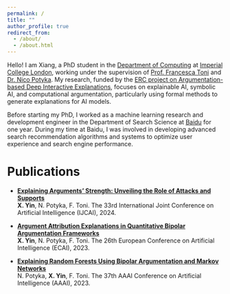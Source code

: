 ```yaml
---
permalink: /
title: ""
author_profile: true
redirect_from: 
  - /about/
  - /about.html
---
```


Hello! I am Xiang, a PhD student in the [Department of Computing](https://www.imperial.ac.uk/computing/) at [Imperial College London](https://www.imperial.ac.uk/), working under the supervision of [Prof. Francesca Toni](https://www.doc.ic.ac.uk/~ft/) and [Dr. Nico Potyka](https://profiles.cardiff.ac.uk/staff/potykan). My research, funded by the [ERC project on Argumentation-based Deep Interactive Explanations](https://cordis.europa.eu/project/id/101020934), focuses on explainable AI, symbolic AI, and computational argumentation, particularly using formal methods to generate explanations for AI models.

Before starting my PhD, I worked as a machine learning research and development engineer in the Department of Search Science at [Baidu](https://home.baidu.com/) for one year. During my time at Baidu, I was involved in developing advanced search recommendation algorithms and systems to optimize user experience and search engine performance.

Publications
======

- [**Explaining Arguments’ Strength: Unveiling the Role of Attacks and Supports**](https://arxiv.org/abs/2404.14304)\
**X. Yin**, N. Potyka, F. Toni. The 33rd International Joint Conference on Artificial Intelligence (IJCAI), 2024.

- [**Argument Attribution Explanations in Quantitative Bipolar Argumentation Frameworks**](https://ebooks.iospress.nl/doi/10.3233/FAIA230603)\
**X. Yin**, N. Potyka, F. Toni. The 26th European Conference on Artificial Intelligence (ECAI), 2023.

- [**Explaining Random Forests Using Bipolar Argumentation and Markov Networks**](https://ojs.aaai.org/index.php/AAAI/article/view/26132)\
N. Potyka, **X. Yin**, F. Toni. The 37th AAAI Conference on Artificial Intelligence (AAAI), 2023.


